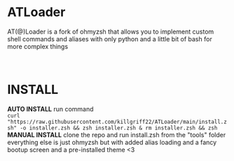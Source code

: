 # ATLoader
AT(@)Loader is a fork of ohmyzsh that allows you to implement custom shell commands and aliases with only python and a little bit of bash for more complex things
<br>
<br>
<br>
# INSTALL
__AUTO INSTALL__
run command 
<br>
`curl "https://raw.githubusercontent.com/killgriff22/ATLoader/main/install.zsh" -o installer.zsh && zsh installer.zsh & rm installer.zsh && zsh`
<br>
__MANUAL INSTALL__
clone the repo and run install.zsh from the "tools" folder
<br>
everything else is just ohmyzsh but with added alias loading and a fancy bootup screen and a pre-installed theme <3
